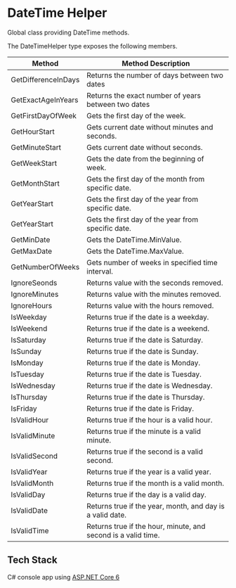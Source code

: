 # DateTime Helper

Global class providing DateTime methods.

The DateTimeHelper type exposes the following members.

| Method               | Method Description                                            |
| ---------------------|---------------------------------------------------------------|
| GetDifferenceInDays  | Returns the number of days between two dates                  |
| GetExactAgeInYears   | Returns the exact number of years between two dates           |
| GetFirstDayOfWeek    | Gets the first day of the week.                               |
| GetHourStart         | Gets current date without minutes and seconds.                |
| GetMinuteStart       | Gets current date without seconds.                            |
| GetWeekStart         | Gets the date from the beginning of week.                     |
| GetMonthStart        | Gets the first day of the month from specific date.           |
| GetYearStart         | Gets the first day of the year from specific date.            |
| GetYearStart         | Gets the first day of the year from specific date.            |
| GetMinDate           | Gets the DateTime.MinValue.                                   |
| GetMaxDate           | Gets the DateTime.MaxValue.                                   |
| GetNumberOfWeeks     | Gets number of weeks in specified time interval.              |
| IgnoreSeonds         | Returns value with the seconds removed.                       |
| IgnoreMinutes        | Returns value with the minutes removed.                       |
| IgnoreHours          | Returns value with the hours removed.                         |
| IsWeekday            | Returns true if the date is a weekday.                        |
| IsWeekend            | Returns true if the date is a weekend.                        |
| IsSaturday           | Returns true if the date is Saturday.                         |
| IsSunday             | Returns true if the date is Sunday.                           |
| IsMonday             | Returns true if the date is Monday.                           |
| IsTuesday            | Returns true if the date is Tuesday.                          |
| IsWednesday          | Returns true if the date is Wednesday.                        |
| IsThursday           | Returns true if the date is Thursday.                         |
| IsFriday             | Returns true if the date is Friday.                           |
| IsValidHour          | Returns true if the hour is a valid hour.                     |
| IsValidMinute        | Returns true if the minute is a valid minute.                 |
| IsValidSecond        | Returns true if the second is a valid second.                 |
| IsValidYear          | Returns true if the year is a valid year.                     |
| IsValidMonth         | Returns true if the month is a valid month.                   |
| IsValidDay           | Returns true if the day is a valid day.                       |
| IsValidDate          | Returns true if the year, month, and day is a valid date.     |
| IsValidTime          | Returns true if the hour, minute, and second is a valid time. |

## Tech Stack

C# console app using [ASP.NET Core 6](https://dotnet.microsoft.com/en-us/download/dotnet/6.0)
